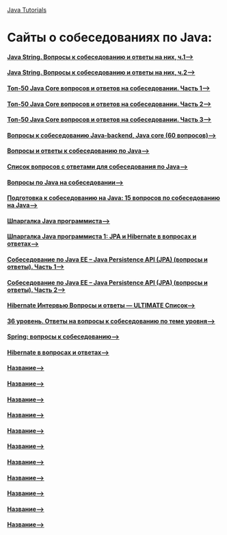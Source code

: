 [Java Tutorials](README.md)

# Сайты о собеседованиях по Java:

#### [Java String. Вопросы к собеседованию и ответы на них, ч.1-->]( https://javarush.ru/groups/posts/759-java-string-voprosih-k-sobesedovaniju-i-otvetih-na-nikh-ch1 )
#### [Java String. Вопросы к собеседованию и ответы на них, ч.2-->]( https://javarush.ru/groups/posts/760-java-string-voprosih-k-sobesedovaniju-i-otvetih-na-nikh-ch2 )
#### [Топ-50 Java Core вопросов и ответов на собеседовании. Часть 1-->]( https://javarush.ru/groups/posts/2590-top-50-java-core-voprosov-i-otvetov-na-sobesedovanii-chastjh-1 )
#### [Топ-50 Java Core вопросов и ответов на собеседовании. Часть 2-->]( https://javarush.ru/groups/posts/2592-top-50-java-core-voprosov-iotvetov-na-sobesedovanii-chastjh-2 )
#### [Топ-50 Java Core вопросов и ответов на собеседовании. Часть 3-->]( https://javarush.ru/groups/posts/2597-top-50-java-core-voprosov-i-otvetov-na-sobesedovanii-chastjh-3 )
#### [Вопросы к собеседованию Java-backend, Java core (60 вопросов)-->]( https://habr.com/ru/post/485678/ )
#### [Вопросы и ответы к собеседованию по Java-->]( https://javahelp.online/osnovy/voprosy-otvety-sobesedovanie-java )
#### [Список вопросов с ответами для собеседования по Java-->]( https://javastudy.ru/interview/list-of-question-java-interview/ )
#### [Вопросы по Java на собеседовании-->]( http://java-online.ru/java-interview.xhtml )
#### [Подготовка к собеседованию на Java: 15 вопросов по собеседованию на Java-->]( https://coderlessons.com/articles/java/podgotovka-k-sobesedovaniiu-na-java-15-voprosov-po-sobesedovaniiu-na-java )
#### [Шпаргалка Java программиста-->]( https://habr.com/ru/post/265061/ )
#### [Шпаргалка Java программиста 1: JPA и Hibernate в вопросах и ответах-->]( https://habr.com/ru/post/265061/)
#### [Собеседование по Java EE – Java Persistence API (JPA) (вопросы и ответы). Часть 1-->]( https://javastudy.ru/interview/jpa-questions-answers/ )
#### [Собеседование по Java EE – Java Persistence API (JPA) (вопросы и ответы). Часть 2-->]( https://javastudy.ru/interview/jpa-questions-answers-2/ )
#### [Hibernate Интервью Вопросы и ответы — ULTIMATE Список-->]( https://coderlessons.com/articles/java/hibernate-interviu-voprosy-i-otvety-ultimate-spisok )
#### [36 уровень. Ответы на вопросы к собеседованию по теме уровня-->]( https://javarush.ru/groups/posts/1763-36-urovenjh---tozhe-ne-nashjel-otvetih-na-voprosih-iz-sobesedovaniy )
#### [Spring: вопросы к собеседованию-->]( https://habr.com/ru/post/350682/ )
#### [Hibernate в вопросах и ответах-->]( http://java-online.ru/hibernate-faq.xhtml )
#### [Название-->]( Ссылка )
#### [Название-->]( Ссылка )
#### [Название-->]( Ссылка )
#### [Название-->]( Ссылка )
#### [Название-->]( Ссылка )
#### [Название-->]( Ссылка )
#### [Название-->]( Ссылка )
#### [Название-->]( Ссылка )
#### [Название-->]( Ссылка )
#### [Название-->]( Ссылка )
#### [Название-->]( Ссылка )
